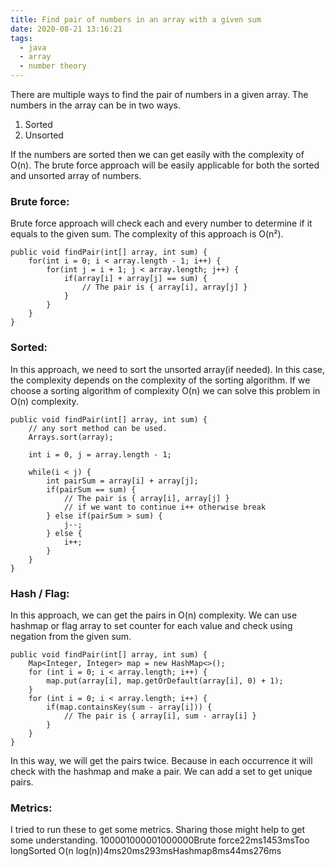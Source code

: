 ```yaml
---
title: Find pair of numbers in an array with a given sum
date: 2020-08-21 13:16:21
tags:
  - java
  - array
  - number theory
---
```


There are multiple ways to find the pair of numbers in a given array. The numbers in the array can be in two ways.

1. Sorted
2. Unsorted

If the numbers are sorted then we can get easily with the complexity of O(n). The brute force approach will be easily applicable for both the sorted and unsorted array of numbers.

### Brute force:

Brute force approach will check each and every number to determine if it equals to the given sum. The complexity of this approach is O(n²).

    public void findPair(int[] array, int sum) {
        for(int i = 0; i < array.length - 1; i++) {
            for(int j = i + 1; j < array.length; j++) {
                if(array[i] + array[j] == sum) {
                    // The pair is { array[i], array[j] }
                }
            }
        }
    }

### Sorted:

In this approach, we need to sort the unsorted array(if needed). In this case, the complexity depends on the complexity of the sorting algorithm. If we choose a sorting algorithm of complexity O(n) we can solve this problem in O(n) complexity.

    public void findPair(int[] array, int sum) {
        // any sort method can be used.
        Arrays.sort(array);
        
        int i = 0, j = array.length - 1;
        
        while(i < j) {
            int pairSum = array[i] + array[j];
            if(pairSum == sum) {
                // The pair is { array[i], array[j] }
                // if we want to continue i++ otherwise break
            } else if(pairSum > sum) {
                j--;
            } else {
                i++;
            }
        }
    }

### Hash / Flag:

In this approach, we can get the pairs in O(n) complexity. We can use hashmap or flag array to set counter for each value and check using negation from the given sum.

    public void findPair(int[] array, int sum) {
        Map<Integer, Integer> map = new HashMap<>();
        for (int i = 0; i < array.length; i++) {
            map.put(array[i], map.getOrDefault(array[i], 0) + 1);
        }
        for (int i = 0; i < array.length; i++) {
            if(map.containsKey(sum - array[i])) {
                // The pair is { array[i], sum - array[i] }
            }
        }
    }

In this way, we will get the pairs twice. Because in each occurrence it will check with the hashmap and make a pair. We can add a set to get unique pairs.

### Metrics:

I tried to run these to get some metrics. Sharing those might help to get some understanding.
100001000001000000Brute force22ms1453msToo longSorted O(n log(n))4ms20ms293msHashmap8ms44ms276ms
